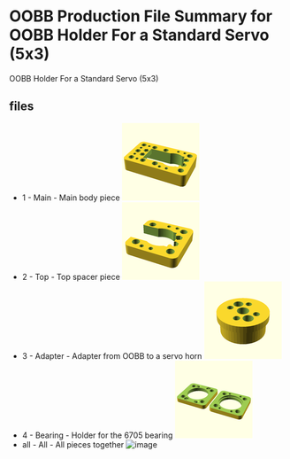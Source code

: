 # OOBB Production File Summary for OOBB Holder For a Standard Servo (5x3)
OOBB Holder For a Standard Servo (5x3)
## files

* 1 - Main - Main body piece ![image](images/3dpr_1_140.png)  
* 2 - Top - Top spacer piece ![image](images/3dpr_2_140.png)  
* 3 - Adapter - Adapter from OOBB to a servo horn ![image](images/3dpr_3_140.png)  
* 4 - Bearing - Holder for the 6705 bearing ![image](images/3dpr_4_140.png)  
* all - All - All pieces together ![image](images/3dpr_all_140.png)  

